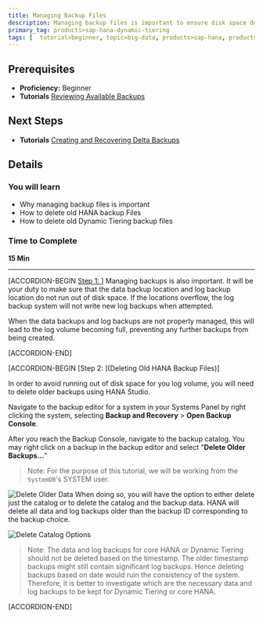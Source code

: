 ```yaml
---
title: Managing Backup Files
description: Managing backup files is important to ensure disk space does not run out.
primary_tag: products>sap-hana-dynamic-tiering
tags: [  tutorial>beginner, topic>big-data, products>sap-hana, products>sap-hana-dynamic-tiering, products>sap-hana-studio ]
---
```


## Prerequisites
 - **Proficiency:** Beginner
 - **Tutorials** [Reviewing Available Backups](https://www.sap.com/developer/tutorials/dt-backup-recovery-part4.html)

## Next Steps
 - **Tutorials** [Creating and Recovering Delta Backups](https://www.sap.com/developer/tutorials/dt-backup-recovery-part6.html)

## Details
### You will learn
- Why managing backup files is important
- How to delete old HANA backup Files
- How to delete old Dynamic Tiering backup files

### Time to Complete
**15 Min**

---

[ACCORDION-BEGIN [Step 1: ](Introduction)]
Managing backups is also important. It will be your duty to make sure that the data backup location and log backup location do not run out of disk space. If the locations overflow, the log backup system will not write new log backups when attempted.

When the data backups and log backups are not properly managed, this will lead to the log volume becoming full, preventing any further backups from being created.


[ACCORDION-END]

[ACCORDION-BEGIN [Step 2: ](Deleting Old HANA Backup Files)]

In order to avoid running out of disk space for you log volume, you will need to delete older backups using HANA Studio.

Navigate to the backup editor for a system in your Systems Panel by right clicking the system, selecting **Backup and Recovery** > **Open Backup Console**.

After you reach the Backup Console, navigate to the backup catalog. You may right click on a backup in the backup editor and select "**Delete Older Backups...**"

> Note: For the purpose of this tutorial, we will be working from the `SystemDB`'s SYSTEM user.

![Delete Older Data](delete-older-data.png)
When doing so, you will have the option to either delete just the catalog or to delete the catalog and the backup data. HANA will delete all data and log backups older than the backup ID corresponding to the backup choice.

![Delete Catalog Options](delete-catalog-backup-location.png)

> Note: The data and log backups for core HANA or Dynamic Tiering should not be deleted based on the timestamp. The older timestamp backups might still contain significant log backups. Hence deleting backups based on date would ruin the consistency of the system. Therefore, it is better to investigate which are the necessary data and log backups to be kept for Dynamic Tiering or core HANA.


[ACCORDION-END]
